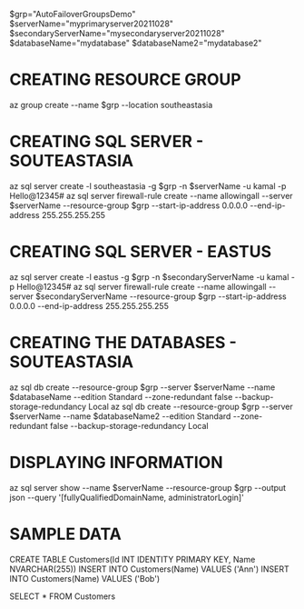 $grp="AutoFailoverGroupsDemo"
$serverName="myprimaryserver20211028"
$secondaryServerName="mysecondaryserver20211028"
$databaseName="mydatabase"
$databaseName2="mydatabase2"

# CREATING RESOURCE GROUP
az group create --name $grp --location southeastasia

# CREATING SQL SERVER - SOUTEASTASIA
az sql server create -l southeastasia -g $grp -n $serverName -u kamal -p Hello@12345#
az sql server firewall-rule create --name allowingall --server $serverName --resource-group $grp --start-ip-address 0.0.0.0 --end-ip-address 255.255.255.255

# CREATING SQL SERVER - EASTUS
az sql server create -l eastus -g $grp -n $secondaryServerName -u kamal -p Hello@12345#
az sql server firewall-rule create --name allowingall --server $secondaryServerName --resource-group $grp --start-ip-address 0.0.0.0 --end-ip-address 255.255.255.255

# CREATING THE DATABASES - SOUTEASTASIA
az sql db create --resource-group $grp --server $serverName --name $databaseName --edition Standard --zone-redundant false --backup-storage-redundancy Local
az sql db create --resource-group $grp --server $serverName --name $databaseName2 --edition Standard --zone-redundant false --backup-storage-redundancy Local

# DISPLAYING INFORMATION
az sql server show --name $serverName --resource-group $grp --output json --query '[fullyQualifiedDomainName, administratorLogin]'



# SAMPLE DATA
CREATE TABLE Customers(Id INT IDENTITY PRIMARY KEY, Name NVARCHAR(255))
INSERT INTO Customers(Name) VALUES ('Ann')
INSERT INTO Customers(Name) VALUES ('Bob')

SELECT * FROM Customers